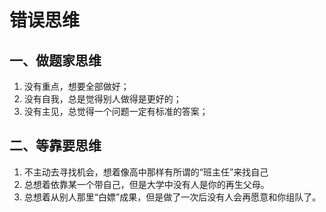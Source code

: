 # 错误思维

## 一、做题家思维

1. 没有重点，想要全部做好；
2. 没有自我，总是觉得别人做得是更好的；
3. 没有主见，总觉得一个问题一定有标准的答案；

## 二、等靠要思维

1. 不主动去寻找机会，想着像高中那样有所谓的“班主任”来找自己
2. 总想着依靠某一个带自己，但是大学中没有人是你的再生父母。
3. 总想着从别人那里“白嫖”成果，但是做了一次后没有人会再愿意和你组队了。

